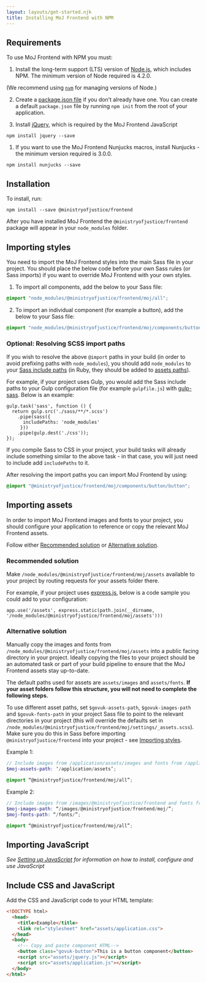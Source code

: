 ```yaml
---
layout: layouts/get-started.njk
title: Installing MoJ Frontend with NPM
---
```


## Requirements

To use MoJ Frontend with NPM you must:

1. Install the long-term support (LTS) version of [Node.js](https://nodejs.org/en/), which includes NPM. The minimum version of Node required is 4.2.0.

(We recommend using [`nvm`](https://github.com/creationix/nvm) for managing versions of Node.)

2. Create a [package.json file](https://docs.npmjs.com/files/package.json) if you don’t already have one. You can create a default `package.json` file by running `npm init` from the root of your application.

3. Install [jQuery](https://jquery.com/), which is required by the MoJ Frontend JavaScript

```
npm install jquery --save
```

1. If you want to use the MoJ Frontend Nunjucks macros, install Nunjucks - the minimum version required is 3.0.0.

```
npm install nunjucks --save
```

## Installation

To install, run:

```
npm install --save @ministryofjustice/frontend
```

After you have installed MoJ Frontend the `@ministryofjustice/frontend` package will appear in your `node_modules` folder.

## Importing styles

You need to import the MoJ Frontend styles into the main Sass file in your project. You should place the below code before your own Sass rules (or Sass imports) if you want to override MoJ Frontend with your own styles.

1. To import all components, add the below to your Sass file:

```CSS
@import "node_modules/@ministryofjustice/frontend/moj/all";
```

2. To import an individual component (for example a button), add the below to your Sass file:

```CSS
@import "node_modules/@ministryofjustice/frontend/moj/components/button/button";
```

### Optional: Resolving SCSS import paths

If you wish to resolve the above `@import` paths in your build (in order to avoid prefixing paths with `node_modules`), you should add `node_modules` to
your [Sass include paths](https://github.com/sass/node-sass#includepaths) (in Ruby, they should be added to [assets paths](http://guides.rubyonrails.org/asset_pipeline.html#search-paths)).

For example, if your project uses Gulp, you would add the Sass include paths to your Gulp configuration file (for example `gulpfile.js`) with [gulp-sass](https://www.npmjs.com/package/gulp-sass). Below is an example:

```JS
gulp.task('sass', function () {
  return gulp.src('./sass/**/*.scss')
    .pipe(sass({
      includePaths: 'node_modules'
     }))
    .pipe(gulp.dest('./css'));
});
```

If you compile Sass to CSS in your project, your build tasks will already include something similar to the above task - in that case, you will just need
to include add `includePaths` to it.

After resolving the import paths you can import MoJ Frontend by using:

```CSS
@import "@ministryofjustice/frontend/moj/components/button/button";
```

## Importing assets

In order to import MoJ Frontend images and fonts to your project, you should configure your application to reference or copy the relevant MoJ Frontend assets.

Follow either [Recommended solution](#recommended-solution) or [Alternative solution](#alternative-solution).

### Recommended solution

Make `/node_modules/@ministryofjustice/frontend/moj/assets` available to your project by routing requests for your assets folder there.

For example, if your project uses [express.js](https://expressjs.com/), below is a code sample you could add to your configuration:

```JS
app.use('/assets', express.static(path.join(__dirname, '/node_modules/@ministryofjustice/frontend/moj/assets')))
```

### Alternative solution

Manually copy the images and fonts from `/node_modules/@ministryofjustice/frontend/moj/assets` into a public facing directory in your project. Ideally copying the files to your project should be an automated task or part of your build pipeline to ensure that the MoJ Frontend assets stay up-to-date.

The default paths used for assets are `assets/images` and `assets/fonts`. **If your asset folders follow this structure, you will not need to complete the following steps.**

To use different asset paths, set `$govuk-assets-path`, `$govuk-images-path` and `$govuk-fonts-path` in your project Sass file to point to the relevant directories in your project (this will override the defaults set in `/node_modules/@ministryofjustice/frontend/moj/settings/_assets.scss`). Make sure you do this in Sass before importing `@ministryofjustice/frontend` into your project - see [Importing styles](#importing-styles).

Example 1:

```SCSS
// Include images from /application/assets/images and fonts from /application/assets/fonts
$moj-assets-path: ‘/application/assets’;

@import “@ministryofjustice/frontend/moj/all”;
```

Example 2:

```SCSS
// Include images from /images/@ministryofjustice/frontend and fonts from /fonts
$moj-images-path: “/images/@ministryofjustice/frontend/moj/”;
$moj-fonts-path: “/fonts/”;

@import “@ministryofjustice/frontend/moj/all”;
```

## Importing JavaScript

_See [Setting up JavaScript](../../get-started/setting-up-javascript) for information on how to install, configure and use JavaScript_

## Include CSS and JavaScript

Add the CSS and JavaScript code to your HTML template:

```html
<!DOCTYPE html>
  <head>
    <title>Example</title>
    <link rel="stylesheet" href="assets/application.css">
  </head>
  <body>
    <!-- Copy and paste component HTML-->
    <button class="govuk-button">This is a button component</button>
    <script src="assets/jquery.js"></script>
    <script src="assets/application.js"></script>
  </body>
</html>
```
